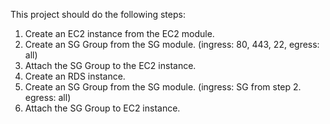 This project should do the following steps:
1. Create an EC2 instance from the EC2 module.
2. Create an SG Group from the SG module. (ingress: 80, 443, 22, egress: all)
3. Attach the SG Group to the EC2 instance.
4. Create an RDS instance.
5. Create an SG Group from the SG module. (ingress: SG from step 2. egress: all)
6. Attach the SG Group to EC2 instance.